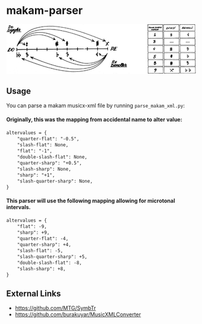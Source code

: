 # makam-parser
![HoldrianCommas](Division-of-the-whole-tone-into-nine-commas.png)

## Usage

You can parse a makam musicx-xml file by running `parse_makam_xml.py`:

#### Originally, this was the mapping from accidental name to alter value:

```
altervalues = {
    "quarter-flat": "-0.5",
    "slash-flat": None,
    "flat": "-1",
    "double-slash-flat": None,
    "quarter-sharp": "+0.5",
    "slash-sharp": None,
    "sharp": "+1",
    "slash-quarter-sharp": None,
}
```

#### This parser will use the following mapping allowing for microtonal intervals.
```
altervalues = {
    "flat": -9,
    "sharp": +9,
    "quarter-flat": -4,
    "quarter-sharp": +4,
    "slash-flat": -5,
    "slash-quarter-sharp": +5,
    "double-slash-flat": -8,
    "slash-sharp": +8,
}

```

## External Links
- https://github.com/MTG/SymbTr
- https://github.com/burakuyar/MusicXMLConverter

